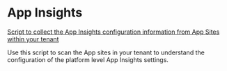 # App Insights

[Script to collect the App Insights configuration information from App Sites within your tenant](https://github.com/JayWitt/AzureOperationGuide/blob/master/AppInsights/AppInsightsSettingsReport.ps1)

Use this script to scan the App sites in your tenant to understand the configuration of the platform level App Insights settings.